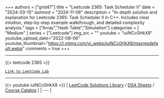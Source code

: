 
+++
authors = ["grid47"]
title = "Leetcode 2365: Task Scheduler II"
date = "2024-03-15"
lastmod = "2024-11-06"
description = "In-depth solution and explanation for Leetcode 2365: Task Scheduler II in C++. Includes clear intuition, step-by-step example walkthrough, and detailed complexity analysis."
tags = ["Array","Hash Table","Simulation"]
categories = [
    "Medium"
]
series = ["Leetcode"]
img_src = ""
youtube = "iuiNCc0HkX8"
youtube_upload_date="2022-08-06"
youtube_thumbnail="https://i.ytimg.com/vi_webp/iuiNCc0HkX8/maxresdefault.webp"
comments = true
+++



---
{{< leetcode 2365 >}}

[`Link to LeetCode Lab`](https://leetcode.com/problems/task-scheduler-ii/description/)

---
{{< youtube iuiNCc0HkX8 >}}
| [LeetCode Solutions Library](https://grid47.xyz/leetcode/) / [DSA Sheets](https://grid47.xyz/sheets/) / [Course Catalog](https://grid47.xyz/courses/) |
| --- |
